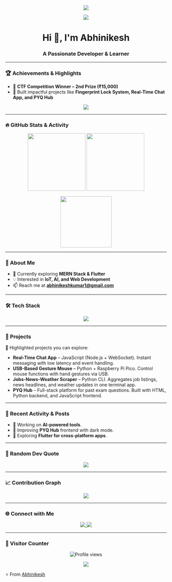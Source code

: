 <!-- Header Banner -->
<p align="center">
  <img src="https://capsule-render.vercel.app/api?type=waving&color=0:ff6ec4,100:7873f5&height=200&section=header&text=Abhinikesh%20👨‍💻&fontSize=50&fontColor=ffffff&animation=fadeIn&fontAlignY=38" />
</p>

<!-- Typing animation -->
<p align="center">
  <img src="https://readme-typing-svg.herokuapp.com?font=Fira+Code&size=26&duration=2500&pause=800&center=true&vCenter=true&width=600&lines=Full-Stack+Developer;MERN+%26+Flutter+Learner;Python+%26+IoT+Enthusiast;Always+Exploring+New+Tech" />
</p>

<h1 align="center">Hi 👋, I'm Abhinikesh</h1>
<h3 align="center">A Passionate Developer & Learner</h3>

---

### 🏆 Achievements & Highlights
- 🥈 **CTF Competition Winner – 2nd Prize (₹15,000)**  
- 🌟 Built impactful projects like **Fingerprint Lock System, Real-Time Chat App, and PYQ Hub**  

<p align="center">
  <img src="https://github-profile-trophy.vercel.app/?username=Abhinikesh&theme=radical&no-frame=true&no-bg=true&margin-w=15&row=1" />
</p>

---

### 🔥 GitHub Stats & Activity
<p align="center">
  <img src="https://github-readme-stats.vercel.app/api?username=Abhinikesh&show_icons=true&theme=radical" height="180" />
  <img src="https://github-readme-streak-stats.herokuapp.com/?user=Abhinikesh&theme=radical" height="180" />
</p>

<p align="center">
  <img src="https://github-readme-stats.vercel.app/api/top-langs/?username=Abhinikesh&layout=compact&theme=radical&cache_seconds=1800" height="160" />
</p>

---

### 🚀 About Me
- 🌱 Currently exploring **MERN Stack & Flutter**  
- 💡 Interested in **IoT, AI, and Web Development**  
- 📫 Reach me at **abhinikeshkumar1@gmail.com**  

---

### 🛠️ Tech Stack
<p align="center">
  <img src="https://skillicons.dev/icons?i=html,css,js,react,nodejs,express,mongodb,flutter,python,c,cpp,git,github,linux" />
</p>

---

### 🎯 Projects
📌 Highlighted projects you can explore:  

- **Real-Time Chat App** – JavaScript (Node.js + WebSocket). Instant messaging with low latency and event handling.  
- **USB-Based Gesture Mouse** – Python + Raspberry Pi Pico. Control mouse functions with hand gestures via USB.  
- **Jobs-News-Weather Scraper** – Python CLI. Aggregates job listings, news headlines, and weather updates in one terminal app.  
- **PYQ Hub** – Full-stack platform for past exam questions. Built with HTML, Python backend, and JavaScript frontend.  

---

### 📰 Recent Activity & Posts
<!-- You can automate this with GitHub Actions to fetch blogs -->
- 📝 Working on **AI-powered tools**.  
- 📝 Improving **PYQ Hub** frontend with dark mode.  
- 📝 Exploring **Flutter for cross-platform apps**.  

---

### 🔮 Random Dev Quote
<p align="center">
  <img src="https://quotes-github-readme.vercel.app/api?type=horizontal&theme=radical" />
</p>

---

### 📈 Contribution Graph
<p align="center">
  <img src="https://github-readme-activity-graph.vercel.app/graph?username=Abhinikesh&theme=tokyo-night" />
</p>

---

### 🌐 Connect with Me
<p align="center">
  <a href="https://www.linkedin.com/in/abhinikesh-kumar-223a08336" target="_blank">
    <img src="https://img.shields.io/badge/LinkedIn-0077B5?style=for-the-badge&logo=linkedin&logoColor=white" />
  </a>
  <a href="mailto:abhinikeshkumar1@gmail.com">
    <img src="https://img.shields.io/badge/Email-D14836?style=for-the-badge&logo=gmail&logoColor=white" />
  </a>
</p>

---

### 👀 Visitor Counter
<p align="center">
  <img src="https://komarev.com/ghpvc/?username=Abhinikesh&label=Profile%20Views&color=ff69b4&style=for-the-badge" alt="Profile views"/>
</p>

<!-- Footer Banner -->
<p align="center">
  <img src="https://capsule-render.vercel.app/api?type=waving&color=0:7873f5,100:ff6ec4&height=120&section=footer" />
</p>

⭐️ From [Abhinikesh](https://github.com/Abhinikesh)
